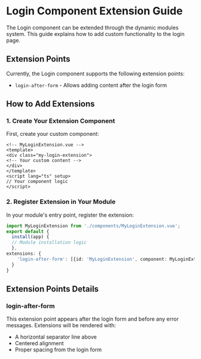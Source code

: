 # Login Component Extension Guide

The Login component can be extended through the dynamic modules system. This guide explains how to add custom functionality to the login page.

## Extension Points

Currently, the Login component supports the following extension points:

- `login-after-form` - Allows adding content after the login form

## How to Add Extensions

### 1. Create Your Extension Component

First, create your custom component:
```vue
<!-- MyLoginExtension.vue -->
<template>
<div class="my-login-extension">
<!-- Your custom content -->
</div>
</template>
<script lang="ts" setup>
// Your component logic
</script>
```

### 2. Register Extension in Your Module

In your module's entry point, register the extension:

```typescript
import MyLoginExtension from './components/MyLoginExtension.vue';
export default {
  install(app) {
  // Module installation logic
  },
extensions: {
    'login-after-form': [{id: 'MyLoginExtension', component: MyLoginExtensionComponent}]
  }
}
```

## Extension Points Details

### login-after-form

This extension point appears after the login form and before any error messages. Extensions will be rendered with:
- A horizontal separator line above
- Centered alignment
- Proper spacing from the login form

